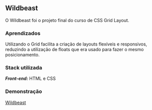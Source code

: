 ## Wildbeast
O Wildbeast foi o projeto final do curso de CSS Grid Layout.

### Aprendizados
Utilizando o Grid facilita a criação de layouts flexíveis e responsivos, reduzindo a utilização de floats que era usado para fazer o mesmo posicionamento.

### Stack utilizada
***Front-end:*** HTML e CSS

### Demonstração
[Wildbeast](https://wildbeast-pied.vercel.app)

